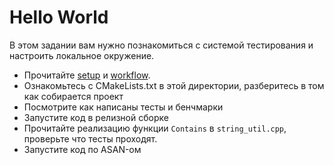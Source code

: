 # Hello World

В этом задании вам нужно познакомиться с системой тестирования и настроить
локальное окружение.

  - Прочитайте [setup](/docs/setup.md) и [workflow](/docs/workflow.md).
  - Ознакомьтесь с CMakeLists.txt в этой директории, разберитесь в том как собирается проект
  - Посмотрите как написаны тесты и бенчмарки
  - Запустите код в релизной сборке
  - Прочитайте реализацию функции `Contains` в `string_util.cpp`, проверьте что тесты проходят.
  - Запустите код по ASAN-ом
